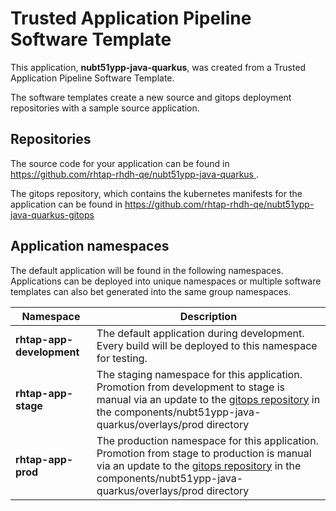 # Trusted Application Pipeline Software Template

This application, **nubt51ypp-java-quarkus**, was created from a Trusted Application Pipeline Software Template.

The software templates create a new source and gitops deployment repositories with a sample source application. 

## Repositories

The source code for your application can be found in [https://github.com/rhtap-rhdh-qe/nubt51ypp-java-quarkus ](https://github.com/rhtap-rhdh-qe/nubt51ypp-java-quarkus ).
 
The gitops repository, which contains the kubernetes manifests for the application can be found in 
[https://github.com/rhtap-rhdh-qe/nubt51ypp-java-quarkus-gitops ](https://github.com/rhtap-rhdh-qe/nubt51ypp-java-quarkus-gitops ) 

## Application namespaces 

The default application will be found in the following namespaces. Applications can be deployed into unique namespaces or multiple software templates can also bet generated into the same group namespaces.  

|  Namespace   |  Description   |  
| -------- | -------- |   
| **rhtap-app-development** | The default application during development. Every build will be deployed to this namespace for testing. | 
| **rhtap-app-stage** | The staging namespace for this application. Promotion from development to stage is manual via an update to the [gitops repository](https://github.com/rhtap-rhdh-qe/nubt51ypp-java-quarkus-gitops ) in the components/nubt51ypp-java-quarkus/overlays/prod directory |  
| **rhtap-app-prod** | The production namespace for this application. Promotion from stage to production is manual via an update to the [gitops repository](https://github.com/rhtap-rhdh-qe/nubt51ypp-java-quarkus-gitops ) in the components/nubt51ypp-java-quarkus/overlays/prod directory | 